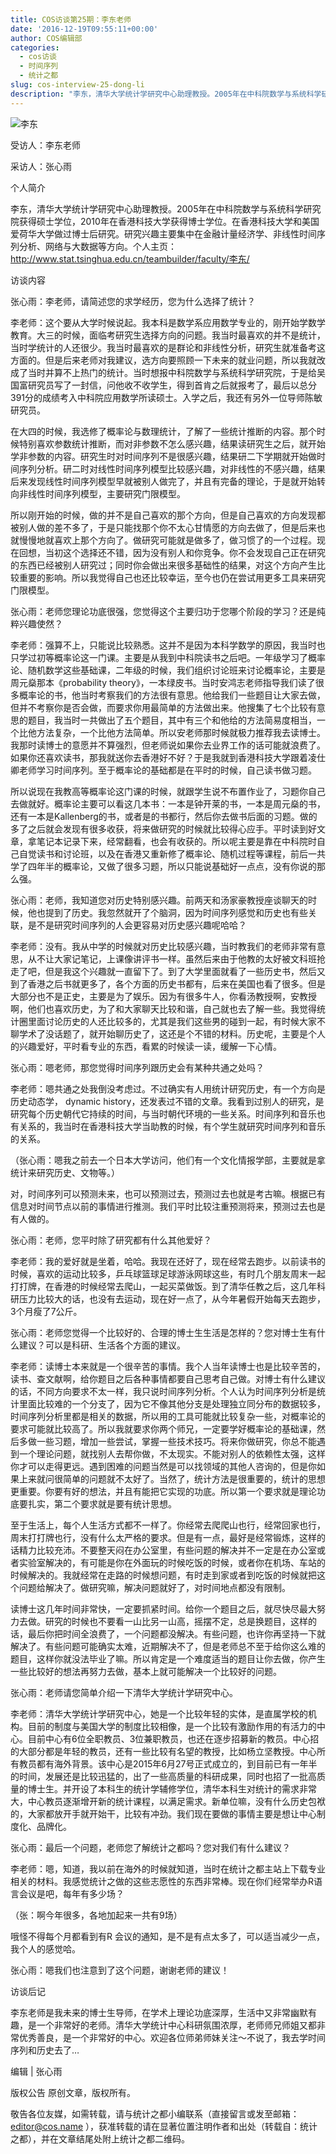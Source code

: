 ```yaml
---
title: COS访谈第25期：李东老师
date: '2016-12-19T09:55:11+00:00'
author: COS编辑部
categories:
  - cos访谈
  - 时间序列
  - 统计之都
slug: cos-interview-25-dong-li
description: "李东，清华大学统计学研究中心助理教授。2005年在中科院数学与系统科学研究院获得硕士学位，2010年在香港科技大学获得博士学位。在香港科技大学和美国爱荷华大学做过博士后研究。研究兴趣主要集中在金融计量经济学、非线性时间序列分析、网络与大数据等方向。"
---
```


![李东](https://uploads.cosx.org/wp-content/uploads/2016/12/2016-7-17.jpg)

受访人：李东老师

采访人：张心雨


个人简介

李东，清华大学统计学研究中心助理教授。2005年在中科院数学与系统科学研究院获得硕士学位，2010年在香港科技大学获得博士学位。在香港科技大学和美国爱荷华大学做过博士后研究。研究兴趣主要集中在金融计量经济学、非线性时间序列分析、网络与大数据等方向。个人主页：<http://www.stat.tsinghua.edu.cn/teambuilder/faculty/李东/>


访谈内容

张心雨：李老师，请简述您的求学经历，您为什么选择了统计？

李老师：这个要从大学时候说起。我本科是数学系应用数学专业的，刚开始学数学教育。大三的时候，面临考研究生选择方向的问题。我当时最喜欢的并不是统计，当时学统计的人还很少。我当时最喜欢的是群论和非线性分析，研究生就准备考这方面的。但是后来老师对我建议，选方向要照顾一下未来的就业问题，所以我就改成了当时并算不上热门的统计。当时想报中科院数学与系统科学研究院，于是给吴国富研究员写了一封信，问他收不收学生，得到首肯之后就报考了，最后以总分391分的成绩考入中科院应用数学所读硕士。入学之后，我还有另外一位导师陈敏研究员。

在大四的时候，我选修了概率论与数理统计，了解了一些统计推断的内容。那个时候特别喜欢参数统计推断，而对非参数不怎么感兴趣，结果读研究生之后，就开始学非参数的内容。研究生时对时间序列不是很感兴趣，结果研二下学期就开始做时间序列分析。研二时对线性时间序列模型比较感兴趣，对非线性的不感兴趣，结果后来发现线性时间序列模型早就被别人做完了，并且有完备的理论，于是就开始转向非线性时间序列模型，主要研究门限模型。

所以刚开始的时候，做的并不是自己喜欢的那个方向，但是自己喜欢的方向发现都被别人做的差不多了，于是只能找那个你不太心甘情愿的方向去做了，但是后来也就慢慢地就喜欢上那个方向了。做研究可能就是做多了，做习惯了的一个过程。现在回想，当初这个选择还不错，因为没有别人和你竞争。你不会发现自己正在研究的东西已经被别人研究过；同时你会做出来很多基础性的结果，对这个方向产生比较重要的影响。所以我觉得自己也还比较幸运，至今也仍在尝试用更多工具来研究门限模型。

张心雨：老师您理论功底很强，您觉得这个主要归功于您哪个阶段的学习？还是纯粹兴趣使然？

李老师：强算不上，只能说比较熟悉。这并不是因为本科学数学的原因，我当时也只学过初等概率论这一门课。主要是从我到中科院读书之后吧。一年级学习了概率论、随机数学这些基础课，二年级的时候，我们组织讨论班来讨论概率论，主要是周元燊那本《probability theory》，一本绿皮书。当时安鸿志老师指导我们读了很多概率论的书，他当时考察我们的方法很有意思。他给我们一些题目让大家去做，但并不考察你是否会做，而要求你用最简单的方法做出来。他搜集了七个比较有意思的题目，我当时一共做出了五个题目，其中有三个和他给的方法简易度相当，一个比他方法复杂，一个比他方法简单。所以安老师那时候就极力推荐我去读博士。我那时读博士的意愿并不算强烈，但老师说如果你去业界工作的话可能就浪费了。如果你还喜欢读书，那我就送你去香港好不好？于是我就到香港科技大学跟着凌仕卿老师学习时间序列。至于概率论的基础都是在平时的时候，自己读书做习题。

所以说现在我教高等概率论这门课的时候，就跟学生说不布置作业了，习题你自己去做就好。概率论主要可以看这几本书：一本是钟开莱的书，一本是周元燊的书，还有一本是Kallenberg的书，或者是的书都行，然后你去做书后面的习题。做的多了之后就会发现有很多收获，将来做研究的时候就比较得心应手。平时读到好文章，拿笔记本记录下来，经常翻看，也会有收获的。所以呢主要是靠在中科院时自己自觉读书和讨论班，以及在香港又重新修了概率论、随机过程等课程，前后一共学了四年半的概率论，又做了很多习题，所以只能说基础好一点点，没有你说的那么强。

张心雨：老师，我知道您对历史特别感兴趣。前两天和汤家豪教授座谈聊天的时候，他也提到了历史。我忽然就开了个脑洞，因为时间序列感觉和历史也有些关联，是不是研究时间序列的人会更容易对历史感兴趣呢哈哈？

李老师：没有。我从中学的时候就对历史比较感兴趣，当时教我们的老师非常有意思，从不让大家记笔记，上课像讲评书一样。虽然后来由于他教的太好被文科班抢走了吧，但是我这个兴趣就一直留下了。到了大学里面就看了一些历史书，然后又到了香港之后书就更多了，各个方面的历史书都有，后来在美国也看了很多。但是大部分也不是正史，主要是为了娱乐。因为有很多牛人，你看汤教授啊，安教授啊，他们也喜欢历史，为了和大家聊天比较和谐，自己就也去了解一些。我觉得统计圈里面讨论历史的人还比较多的，尤其是我们这些男的碰到一起，有时候大家不聊学术了没话题了，就开始聊历史了，这还是个不错的材料。历史呢，主要是个人的兴趣爱好，平时看专业的东西，看累的时候读一读，缓解一下心情。

张心雨：嗯老师，那您觉得时间序列跟历史会有某种共通之处吗？

李老师：嗯共通之处我倒没考虑过。不过确实有人用统计研究历史，有一个方向是历史动态学， dynamic history，还发表过不错的文章。我看到过别人的研究，是研究每个历史朝代它持续的时间，与当时朝代环境的一些关系。时间序列和音乐也有关系的，我当时在香港科技大学当助教的时候，有个学生就研究时间序列和音乐的关系。

（张心雨：嗯我之前去一个日本大学访问，他们有一个文化情报学部，主要就是拿统计来研究历史、文物等。）

对，时间序列可以预测未来，也可以预测过去，预测过去也就是考古嘛。根据已有信息对时间节点以前的事情进行推测。我们平时比较注重预测将来，预测过去也是有人做的。

张心雨：老师，您平时除了研究都有什么其他爱好？

李老师：我的爱好就是坐着，哈哈。我现在还好了，现在经常去跑步。以前读书的时候，喜欢的运动比较多，乒乓球篮球足球游泳网球这些，有时几个朋友周末一起打打牌，在香港的时候经常去爬山，一起买菜做饭。到了清华任教之后，这几年科研压力比较大的话，也没有去运动，现在好一点了，从今年暑假开始每天去跑步，3个月瘦了7公斤。

张心雨：老师您觉得一个比较好的、合理的博士生生活是怎样的？您对博士生有什么建议？可以是科研、生活各个方面的建议。

李老师：读博士本来就是一个很辛苦的事情。我个人当年读博士也是比较辛苦的，读书、查文献啊，给你题目之后各种事情都要自己思考自己做。对博士有什么建议的话，不同方向要求不太一样，我只说时间序列分析。个人认为时间序列分析是统计里面比较难的一个分支了，因为它不像其他分支是处理独立同分布的数据较多，时间序列分析里都是相关的数据，所以用的工具可能就比较复杂一些，对概率论的要求可能就比较高了。所以我就要求你两个师兄，一定要学好概率论的基础课，然后多做一些习题，增加一些尝试，掌握一些技术技巧。将来你做研究，你总不能遇到一个理论问题，就找别人去帮你做，不太现实。不能对别人的依赖性太强，这样你才可以走得更远。遇到困难的问题当然是可以找领域的其他人咨询的，但是你如果上来就问很简单的问题就不太好了。当然了，统计方法是很重要的，统计的思想更重要。你要有好的想法，并且有能把它实现的功底。所以第一个要求就是理论功底要扎实，第二个要求就是要有统计思想。

至于生活上，每个人生活方式都不一样了。你经常去爬爬山也行，经常回家也行，周末打打牌也行，没有什么太严格的要求。但是有一点，最好是经常锻炼，这样的话精力比较充沛。不要整天闷在办公室里，有些问题的解决并不一定是在办公室或者实验室解决的，有可能是你在外面玩的时候吃饭的时候，或者你在机场、车站的时候解决的。我就经常在走路的时候想问题，有时走到家或者到吃饭的时候就把这个问题给解决了。做研究嘛，解决问题就好了，对时间地点都没有限制。

读博士这几年时间非常快，一定要抓紧时间。给你一个题目之后，就尽快尽最大努力去做。研究的时候也不要看一山比另一山高，摇摆不定，总是换题目，这样的话，最后你把时间全浪费了，一个问题都没解决。有些问题，也许你再坚持一下就解决了。有些问题可能确实太难，近期解决不了，但是老师总不至于给你这么难的题目，这样你就没法毕业了嘛。所以肯定是一个难度适当的题目让你去做，你产生一些比较好的想法再努力去做，基本上就可能解决一个比较好的问题。

张心雨：老师请您简单介绍一下清华大学统计学研究中心。

李老师：清华大学统计学研究中心，她是一个比较年轻的实体，是直属学校的机构。目前的制度与美国大学的制度比较相像，是一个比较有激励作用的有活力的中心。目前中心有6位全职教员、3位兼职教员，也还在逐步招募新的教员。中心招的大部分都是年轻的教员，还有一些比较有名望的教授，比如杨立坚教授。中心所有教员都有海外背景。该中心是2015年6月27号正式成立的，到目前已有一年半的时间，发展还是比较迅猛的，出了一些高质量的科研成果，同时也招了一批高质量的博士生。并开设了本科生的统计学辅修学位，清华本科生对统计的需求非常大，中心教员逐渐增开新的统计课程，以满足需求。新单位嘛，没有什么历史包袱的，大家都放开手就开始干，比较有冲劲。我们现在要做的事情主要是想让中心制度化、品牌化。

张心雨：最后一个问题，老师您了解统计之都吗？您对我们有什么建议？

李老师：嗯，知道，我以前在海外的时候就知道，当时在统计之都主站上下载专业相关的材料。我感觉统计之做的这些志愿性的东西非常棒。现在你们经常举办R语言会议是吧，每年有多少场？

（张：啊今年很多，各地加起来一共有9场）

哦怪不得每个月都看到有R 会议的通知，是不是有点太多了，可以适当减少一点，我个人的感觉哈。

张心雨：嗯我们也注意到了这个问题，谢谢老师的建议！

访谈后记

李东老师是我未来的博士生导师，在学术上理论功底深厚，生活中又非常幽默有趣，是一个非常好的老师。清华大学统计中心科研氛围浓厚，老师师兄师姐又都非常优秀善良，是一个非常好的中心。欢迎各位师弟师妹关注～不说了，我去学时间序列和历史去了…


编辑 | 张心雨

版权公告 原创文章，版权所有。

敬告各位友媒，如需转载，请与统计之都小编联系（直接留言或发至邮箱：editor@cos.name ），获准转载的请在显著位置注明作者和出处（转载自：统计之都），并在文章结尾处附上统计之都二维码。
